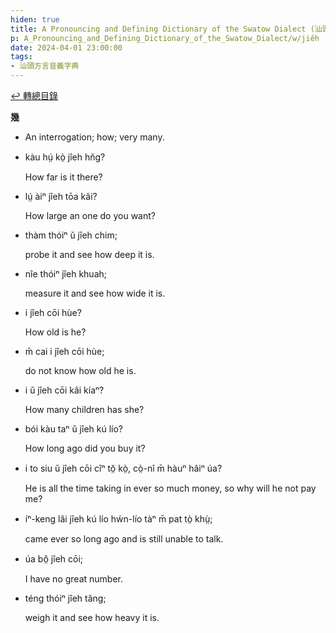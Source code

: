 ```yaml
---
hiden: true
title: A Pronouncing and Defining Dictionary of the Swatow Dialect (汕頭方言音義字典) / jiêh
p: A_Pronouncing_and_Defining_Dictionary_of_the_Swatow_Dialect/w/jiêh
date: 2024-04-01 23:00:00
tags: 
- 汕頭方言音義字典
---
```


[↩️ 轉總目錄](/A_Pronouncing_and_Defining_Dictionary_of_the_Swatow_Dialect)


**幾**
- An interrogation; how; very many.

- kàu hṳ́ kò̤ jîeh hn̆g?

  How far is it there?

- lṳ́ àiⁿ jîeh tōa kâi?

  How large an one do you want?

- thàm thóiⁿ ŭ jîeh chim;

  probe it and see how deep it is.

- nîe thóiⁿ jîeh khuah;

  measure it and see how wide it is.

- i jîeh cōi hùe?

  How old is he?

- m̄ cai i jîeh cōi hùe;

  do not know how old he is.

- i ŭ jîeh cōi kâi kíaⁿ?

  How many children has she?

- bói kàu taⁿ ŭ jîeh kú lío?

  How long ago did you buy it?

- i to siu ŭ jîeh cōi cîⁿ tŏ̤ kò̤, cò̤-nî m̄ hàuⁿ hâiⁿ úa?

  He is all the time taking in ever so much money, so why will he not pay me?

- íⁿ-keng lâi jîeh kú lío hẃn-lío tàⁿ m̄ pat tò̤ khṳ̀;

  came ever so long ago and is still unable to talk.

- úa bô̤ jîeh cōi;

  I have no great number.

- téng thóiⁿ jîeh tăng;

  weigh it and see how heavy it is.